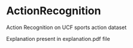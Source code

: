 # ActionRecognition
Action Recognition on UCF sports action dataset


Explanation present in explanation.pdf file
